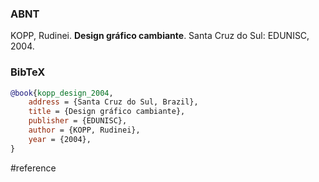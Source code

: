 ### ABNT
KOPP, Rudinei. **Design gráfico cambiante**. Santa Cruz do Sul: EDUNISC, 2004.

### BibTeX
```bibtex
@book{kopp_design_2004,
	address = {Santa Cruz do Sul, Brazil},
	title = {Design gráfico cambiante},
	publisher = {EDUNISC},
	author = {KOPP, Rudinei},
	year = {2004},
}
```

#reference